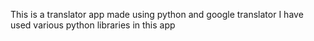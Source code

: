 This is a translator app made using python and google translator
I have used various python libraries in this app

